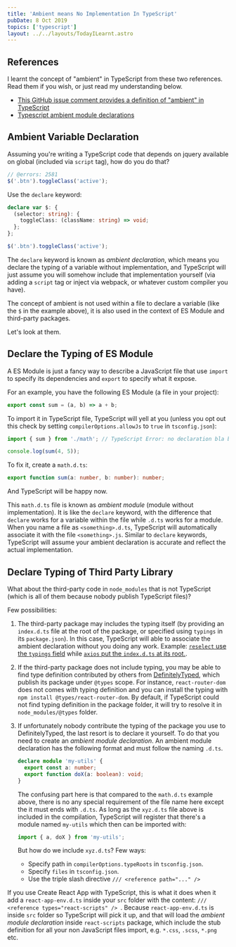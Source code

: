 ```yaml
---
title: 'Ambient means No Implementation In TypeScript'
pubDate: 8 Oct 2019
topics: ['typescript']
layout: ../../layouts/TodayILearnt.astro
---
```


## References

I learnt the concept of "ambient" in TypeScript from these two references. Read them if you wish, or just read my understanding below.

- [This GitHub issue comment provides a definition of "ambient" in TypeScript](https://github.com/Microsoft/TypeScript-Handbook/issues/180#issuecomment-195452691)
- [Typescript ambient module declarations](https://www.mourtada.se/typescript-ambient-module-declarations/)

## Ambient Variable Declaration

Assuming you're writing a TypeScript code that depends on jquery available on global (included via `script` tag), how do you do that?

```ts twoslash
// @errors: 2581
$('.btn').toggleClass('active');
```

Use the `declare` keyword:

```ts twoslash
declare var $: {
  (selector: string): {
    toggleClass: (className: string) => void;
  };
};

$('.btn').toggleClass('active');
```

The `declare` keyword is known as _ambient declaration_, which means you declare the typing of a variable without implementation, and TypeScript will just assume you will somehow include that implementation yourself (via adding a `script` tag or inject via webpack, or whatever custom compiler you have).

The concept of ambient is not used within a file to declare a variable (like the `$` in the example above), it is also used in the context of ES Module and third-party packages.

Let's look at them.

## Declare the Typing of ES Module

A ES Module is just a fancy way to describe a JavaScript file that use `import` to specify its dependencies and `export` to specify what it expose.

For an example, you have the following ES Module (a file in your project):

```js title="src/math.js"
export const sum = (a, b) => a + b;
```

To import it in TypeScript file, TypeScript will yell at you (unless you opt out this check by setting `compilerOptions.allowJs` to `true` in `tsconfig.json`):

```js title="src/app.ts"
import { sum } from './math'; // TypeScript Error: no declaration bla bla bla

console.log(sum(4, 5));
```

To fix it, create a `math.d.ts`:

```ts title="src/math.d.ts"
export function sum(a: number, b: number): number;
```

And TypeScript will be happy now.

This `math.d.ts` file is known as _ambient module_ (module without implementation). It is like the `declare` keyword, with the difference that `declare` works for a variable within the file while `.d.ts` works for a module. When you name a file as `<something>.d.ts`, TypeScript will automatically associate it with the file `<something>.js`. Similar to `declare` keywords, TypeScript will assume your ambient declaration is accurate and reflect the actual implementation.

## Declare Typing of Third Party Library

What about the third-party code in `node_modules` that is not TypeScript (which is all of them because nobody publish TypeScript files)?

Few possibilities:

1. The third-party package may includes the typing itself (by providing an `index.d.ts` file at the root of the package, or specified using `typings` in its `package.json`). In this case, TypeScript will able to associate the ambient declaration without you doing any work. Example: [`reselect` use the `typings` field][reselect] while [`axios` put the `index.d.ts` at its root.][axios].
1. If the third-party package does not include typing, you may be able to find type definition contributed by others from [DefinitelyTyped](http://definitelytyped.org/), which publish its package under `@types` scope. For instance, `react-router-dom` does not comes with typing definition and you can install the typing with `npm install @types/react-router-dom`. By default, if TypeScript could not find typing definition in the package folder, it will try to resolve it in `node_modules/@types` folder.
1. If unfortunately nobody contribute the typing of the package you use to DefinitelyTyped, the last resort is to declare it yourself. To do that you need to create an _ambient module declaration_. An ambient module declaration has the following format and must follow the naming `.d.ts`.

   ```ts title="xyz.d.ts"
   declare module 'my-utils' {
     export const a: number;
     export function doX(a: boolean): void;
   }
   ```

   The confusing part here is that compared to the `math.d.ts` example above, there is no any special requirement of the file name here except the it must ends with `.d.ts`. As long as the `xyz.d.ts` file above is included in the compilation, TypeScript will register that there's a module named `my-utils` which then can be imported with:

   ```ts
   import { a, doX } from 'my-utils';
   ```

   But how do we include `xyz.d.ts`? Few ways:

   - Specify path in `compilerOptions.typeRoots` in `tsconfig.json`.
   - Specify `files` in `tsconfig.json`.
   - Use the triple slash directive `/// <reference path="..." />`

<aside>

If you use Create React App with TypeScript, this is what it does when it add a `react-app-env.d.ts` inside your `src` folder with the content: `/// <reference types="react-scripts" /> `. Because `react-app-env.d.ts` is inside `src` folder so TypeScript will pick it up, and that will load the _ambient module declaration_ inside `react-scripts` package, which include the stub definition for all your non JavaScript files import, e.g. `*.css`, `.scss`, `*.png` etc.

</aside>

[reselect]: https://github.com/reduxjs/reselect/blob/ac77610bbb0a3cab9b280ea5ea379c2387017446/package.json#L8
[axios]: https://github.com/axios/axios/blob/19969b4fbd6b5b6da67825a69b0f317afa1327dd/index.d.ts
